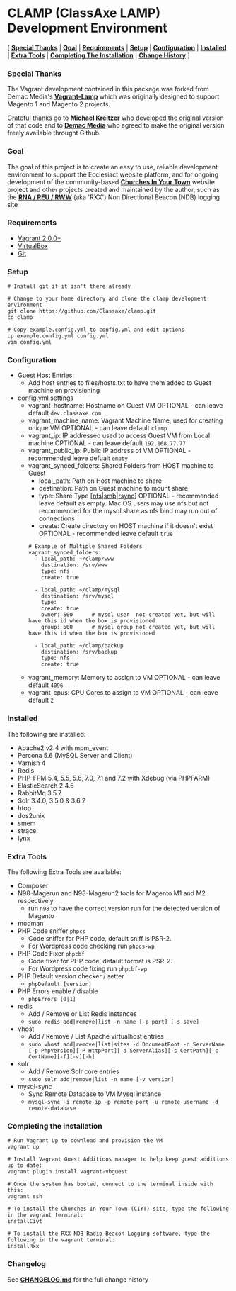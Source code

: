 # CLAMP (ClassAxe LAMP) Development Environment

[
    [**Special Thanks**](#special-thanks) |
    [**Goal**](#goal) |
    [**Requirements**](#requirements) |
    [**Setup**](#setup) |
    [**Configuration**](#configuration) |
    [**Installed**](#installed) |
    [**Extra Tools**](#extra-tools) |
    [**Completing The Installation**](#completing-the-installation) |
    [**Change History**](#change-history)
]

### Special Thanks
The Vagrant development contained in this package was forked from Demac Media's [**Vagrant-Lamp**](https://github.com/DemacMedia/vagrant-lamp) which was originally designed to support Magento 1 and Magento 2 projects.

Grateful thanks go to [**Michael Kreitzer**](https://github.com/reztierk) who developed the original version of that code and to [**Demac Media**](https://demacmedia.com) who agreed to make the original version freely available throught Github.


### Goal
The goal of this project is to create an easy to use, reliable development environment to support
the Ecclesiact website platform, and for ongoing development of the community-based [**Churches In Your Town**](https://churchesinyourtown.com) website project
and other projects created and maintained by the author, such as the [**RNA / REU / RWW**](https://www.classaxe.com/dx/ndb)  (aka 'RXX') Non Directional Beacon (NDB) logging site


### Requirements

- [Vagrant 2.0.0+](https://www.vagrantup.com/downloads.html)
- [VirtualBox](https://www.virtualbox.org/wiki/Downloads)
- [Git](https://git-scm.com/book/en/v2/Getting-Started-Installing-Git)


### Setup
```
# Install git if it isn't there already

# Change to your home directory and clone the clamp development environment
git clone https://github.com/Classaxe/clamp.git
cd clamp

# Copy example.config.yml to config.yml and edit options
cp example.config.yml config.yml
vim config.yml
```

### Configuration
-   Guest Host Entries:
    -   Add host entries to files/hosts.txt to have them added to Guest machine on provisioning
-   config.yml settings
    -   vagrant_hostname: Hostname on Guest VM
        OPTIONAL - can leave default `dev.classaxe.com`
    -   vagrant_machine_name: Vagrant Machine Name, used for creating unique VM
        OPTIONAL - can leave default `clamp`
    -   vagrant_ip: IP addressed used to access Guest VM from Local machine
        OPTIONAL - can leave default `192.168.77.77`
    -   vagrant_public_ip: Public IP address of VM
        OPTIONAL - recommended leave defualt `empty`
    -   vagrant_synced_folders: Shared Folders from HOST machine to Guest
        -   local_path: Path on Host machine to share
        -   destination: Path on Guest machine to mount share
        -   type: Share Type \[[nfs](https://www.vagrantup.com/docs/synced-folders/nfs.html)|[smb](https://www.vagrantup.com/docs/synced-folders/smb.html)|[rsync](https://www.vagrantup.com/docs/synced-folders/rsync.html)\]
            OPTIONAL - recommended leave default as empty.  Mac OS users may use nfs but not recommended for the mysql share as nfs bind may run out of connections
        -   create: Create directory on HOST machine if it doesn't exist
            OPTIONAL - recommended leave default `true`
        ```
        # Example of Multiple Shared Folders
        vagrant_synced_folders:
          - local_path: ~/clamp/www
            destination: /srv/www
            type: nfs 
            create: true

          - local_path: ~/clamp/mysql
            destination: /srv/mysql
            type:
            create: true
            owner: 500      # mysql user  not created yet, but will have this id when the box is provisioned
            group: 500      # mysql group not created yet, but will have this id when the box is provisioned

          - local_path: ~/clamp/backup
            destination: /srv/backup
            type: nfs
            create: true
        ```
    -   vagrant_memory: Memory to assign to VM
        OPTIONAL - can leave default `4096`
    -   vagrant_cpus: CPU Cores to assign to VM
        OPTIONAL - can leave default `2`

### Installed
The following are installed:
-   Apache2 v2.4 with mpm\_event
-   Percona 5.6 (MySQL Server and Client)
-   Varnish 4
-   Redis
-   PHP-FPM 5.4, 5.5, 5.6, 7.0, 7.1 and 7.2 with Xdebug (via PHPFARM)
-   ElasticSearch 2.4.6
-   RabbitMq 3.5.7
-   Solr 3.4.0, 3.5.0 & 3.6.2
-   htop
-   dos2unix
-   smem
-   strace
-   lynx

### Extra Tools
 The following Extra Tools are available:
-   Composer
-   N98-Magerun and N98-Magerun2 tools for Magento M1 and M2 respectively
    - run ```n98``` to have the correct version run for the detected version of Magento
-   modman
-   PHP Code sniffer ```phpcs```
    - Code sniffer for PHP code, default sniff is PSR-2.
    - For Wordpress code checking run ```phpcs-wp```
-   PHP Code Fixer ```phpcbf```
    - Code fixer for PHP code, default format is PSR-2.
    - For Wordpress code fixing run ```phpcbf-wp```
-   PHP Default version checker / setter
    - ```phpDefault [version]```
-   PHP Errors enable / disable
    - ```phpErrors [0|1]```
-   redis
    - Add / Remove or List Redis instances
    - ```sudo redis add|remove|list -n name [-p port] [-s save]```
-   vhost
    - Add / Remove / List Apache virtualhost entries
    - ```sudo vhost add|remove|list|sites -d DocumentRoot -n ServerName [-p PhpVersion][-P HttpPort][-a ServerAlias][-s CertPath][-c CertName][-f][-v][-h]```
-   solr
    - Add / Remove Solr core entries
    - ```sudo solr add|remove|list -n name [-v version]```
-   mysql-sync
    - Sync Remote Database to VM Mysql instance
    - ```mysql-sync -i remote-ip -p remote-port -u remote-username -d remote-database```


### Completing the installation
```
# Run Vagrant Up to download and provision the VM
vagrant up

# Install Vagrant Guest Additions manager to help keep guest additions up to date:
vagrant plugin install vagrant-vbguest

# Once the system has booted, connect to the terminal inside with this:
vagrant ssh

# To install the Churches In Your Town (CIYT) site, type the following in the vagrant terminal:
installCiyt

# To install the RXX NDB Radio Beacon Logging software, type the following in the vagrant terminal:
installRxx
```

### Changelog
See [**CHANGELOG.md**](CHANGELOG.md) for the full change history
